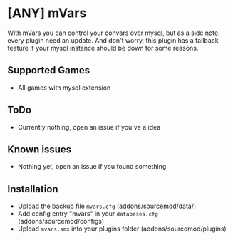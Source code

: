 # [ANY] mVars
With mVars you can control your convars over mysql, but as a side note: every plugin need an update. And don't worry, this plugin has a fallback feature if your mysql instance should be down for some reasons.

## Supported Games
 - All games with mysql extension

## ToDo
 - Currently nothing, open an issue if you've a idea

## Known issues
 - Nothing yet, open an issue if you found something

## Installation
 - Upload the backup file `mvars.cfg` (addons/sourcemod/data/)
 - Add config entry "mvars" in your `databases.cfg` (addons/sourcemod/configs)
 - Upload `mvars.smx` into your plugins folder (addons/sourcemod/plugins)
